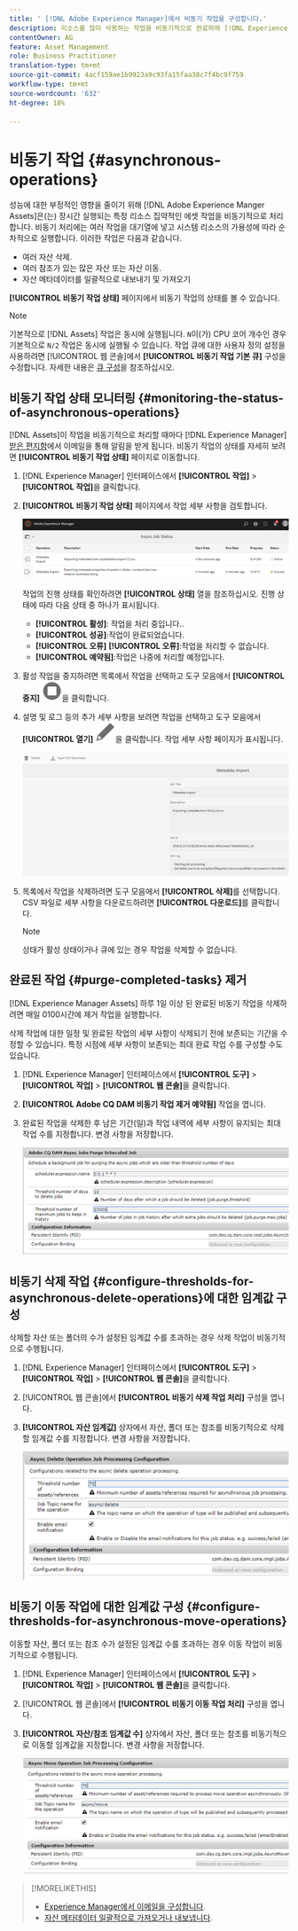 ```yaml
---
title: ' [!DNL Adobe Experience Manager]에서 비동기 작업을 구성합니다.'
description: 리소스를 많이 사용하는 작업을 비동기적으로 완료하여 [!DNL Experience Manager Assets]에서 성능을 최적화합니다.
contentOwner: AG
feature: Asset Management
role: Business Practitioner
translation-type: tm+mt
source-git-commit: 4acf159ae1b9923a9c93fa15faa38c7f4bc9f759
workflow-type: tm+mt
source-wordcount: '632'
ht-degree: 18%

---
```



# 비동기 작업 {#asynchronous-operations}

성능에 대한 부정적인 영향을 줄이기 위해 [!DNL Adobe Experience Manger Assets]은(는) 장시간 실행되는 특정 리소스 집약적인 에셋 작업을 비동기적으로 처리합니다. 비동기 처리에는 여러 작업을 대기열에 넣고 시스템 리소스의 가용성에 따라 순차적으로 실행합니다. 이러한 작업은 다음과 같습니다.

* 여러 자산 삭제.
* 여러 참조가 있는 많은 자산 또는 자산 이동.
* 자산 메타데이터를 일괄적으로 내보내기 및 가져오기

**[!UICONTROL 비동기 작업 상태]** 페이지에서 비동기 작업의 상태를 볼 수 있습니다.

>[!NOTE]
>
>기본적으로 [!DNL Assets] 작업은 동시에 실행됩니다. `N`이(가) CPU 코어 개수인 경우 기본적으로 `N/2` 작업은 동시에 실행될 수 있습니다. 작업 큐에 대한 사용자 정의 설정을 사용하려면 [!UICONTROL 웹 콘솔]에서 **[!UICONTROL 비동기 작업 기본 큐]** 구성을 수정합니다. 자세한 내용은 [큐 구성](https://sling.apache.org/documentation/bundles/apache-sling-eventing-and-job-handling.html#queue-configurations)을 참조하십시오.

## 비동기 작업 상태 모니터링 {#monitoring-the-status-of-asynchronous-operations}

[!DNL Assets]이 작업을 비동기적으로 처리할 때마다 [!DNL Experience Manager] [받은 편지함](/help/sites-authoring/inbox.md)에서 이메일을 통해 알림을 받게 됩니다. 비동기 작업의 상태를 자세히 보려면 **[!UICONTROL 비동기 작업 상태]** 페이지로 이동합니다.

1. [!DNL Experience Manager] 인터페이스에서 **[!UICONTROL 작업]** > **[!UICONTROL 작업]**&#x200B;을 클릭합니다.

1. **[!UICONTROL 비동기 작업 상태]** 페이지에서 작업 세부 사항을 검토합니다.

   ![비동기 작업의 상태 및 세부 정보](assets/job_status.png)

   작업의 진행 상태를 확인하려면 **[!UICONTROL 상태]** 열을 참조하십시오. 진행 상태에 따라 다음 상태 중 하나가 표시됩니다.

   * **[!UICONTROL 활성]**: 작업을 처리 중입니다..
   * **[!UICONTROL 성공]**:작업이 완료되었습니다.
   * **[!UICONTROL 오류]**  **[!UICONTROL 오류]**:작업을 처리할 수 없습니다.
   * **[!UICONTROL 예약됨]**:작업은 나중에 처리할 예정입니다.

1. 활성 작업을 중지하려면 목록에서 작업을 선택하고 도구 모음에서 **[!UICONTROL 중지]** ![중지 아이콘](assets/do-not-localize/stop_icon.svg)을 클릭합니다.

1. 설명 및 로그 등의 추가 세부 사항을 보려면 작업을 선택하고 도구 모음에서 **[!UICONTROL 열기]** ![open_icon](assets/do-not-localize/edit_icon.svg)을 클릭합니다. 작업 세부 사항 페이지가 표시됩니다.

   ![메타데이터 가져오기 작업에 대한 세부 사항](assets/job_details.png)

1. 목록에서 작업을 삭제하려면 도구 모음에서 **[!UICONTROL 삭제]**&#x200B;를 선택합니다. CSV 파일로 세부 사항을 다운로드하려면 **[!UICONTROL 다운로드]**&#x200B;를 클릭합니다.

   >[!NOTE]
   >
   >상태가 활성 상태이거나 큐에 있는 경우 작업을 삭제할 수 없습니다.

## 완료된 작업 {#purge-completed-tasks} 제거

[!DNL Experience Manager Assets] 하루 1일 이상 된 완료된 비동기 작업을 삭제하려면 매일 0100시간에 제거 작업을 실행합니다.

<!-- TBD: Find out from the engineering team and mention the time zone of this 1:00 am task.
-->

삭제 작업에 대한 일정 및 완료된 작업의 세부 사항이 삭제되기 전에 보존되는 기간을 수정할 수 있습니다. 특정 시점에 세부 사항이 보존되는 최대 완료 작업 수를 구성할 수도 있습니다.

1. [!DNL Experience Manager] 인터페이스에서 **[!UICONTROL 도구]** > **[!UICONTROL 작업]** > **[!UICONTROL 웹 콘솔]**&#x200B;을 클릭합니다.
1. **[!UICONTROL Adobe CQ DAM 비동기 작업 제거 예약됨]** 작업을 엽니다.
1. 완료된 작업을 삭제한 후 남은 기간(일)과 작업 내역에 세부 사항이 유지되는 최대 작업 수를 지정합니다. 변경 사항을 저장합니다.

   ![비동기 작업의 제거를 예약하는 구성](assets/purge_job.png)

## 비동기 삭제 작업 {#configure-thresholds-for-asynchronous-delete-operations}에 대한 임계값 구성

삭제할 자산 또는 폴더의 수가 설정된 임계값 수를 초과하는 경우 삭제 작업이 비동기적으로 수행됩니다.

1. [!DNL Experience Manager] 인터페이스에서 **[!UICONTROL 도구]** > **[!UICONTROL 작업]** > **[!UICONTROL 웹 콘솔]**&#x200B;을 클릭합니다.
1. [!UICONTROL 웹 콘솔]에서 **[!UICONTROL 비동기 삭제 작업 처리]** 구성을 엽니다.
1. **[!UICONTROL 자산 임계값]** 상자에서 자산, 폴더 또는 참조를 비동기적으로 삭제할 임계값 수를 지정합니다. 변경 사항을 저장합니다.

   ![에셋을 삭제하도록 작업에 대한 임계값 제한 설정](assets/delete_threshold.png)

## 비동기 이동 작업에 대한 임계값 구성 {#configure-thresholds-for-asynchronous-move-operations}

이동할 자산, 폴더 또는 참조 수가 설정된 임계값 수를 초과하는 경우 이동 작업이 비동기적으로 수행됩니다.

1. [!DNL Experience Manager] 인터페이스에서 **[!UICONTROL 도구]** > **[!UICONTROL 작업]** > **[!UICONTROL 웹 콘솔]**&#x200B;을 클릭합니다.
1. [!UICONTROL 웹 콘솔]에서 **[!UICONTROL 비동기 이동 작업 처리]** 구성을 엽니다.
1. **[!UICONTROL 자산/참조 임계값 수]** 상자에서 자산, 폴더 또는 참조를 비동기적으로 이동할 임계값을 지정합니다. 변경 사항을 저장합니다.

   ![자산을 이동할 작업에 대한 임계값 제한 설정](assets/move_threshold.png)

>[!MORELIKETHIS]
>
>* [Experience Manager에서 이메일을 구성합니다](/help/sites-administering/notification.md).
>* [자산 메타데이터 일괄적으로 가져오거나 내보냅니다](/help/assets/metadata-import-export.md).

